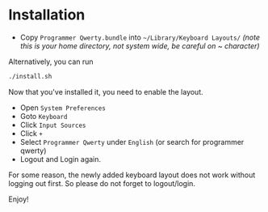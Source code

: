 Installation
============
* Copy `Programmer Qwerty.bundle` into `~/Library/Keyboard Layouts/` *(note
  this is your home directory, not system wide, be careful on ~ character)*

Alternatively, you can run
```bash
./install.sh
```

Now that you've installed it, you need to enable the layout.

* Open `System Preferences`
* Goto `Keyboard`
* Click `Input Sources`
* Click `+`
* Select `Programmer Qwerty` under `English` (or search for programmer qwerty)
* Logout and Login again.

For some reason, the newly added keyboard layout does not work without logging
out first. So please do not forget to logout/login.

Enjoy!


